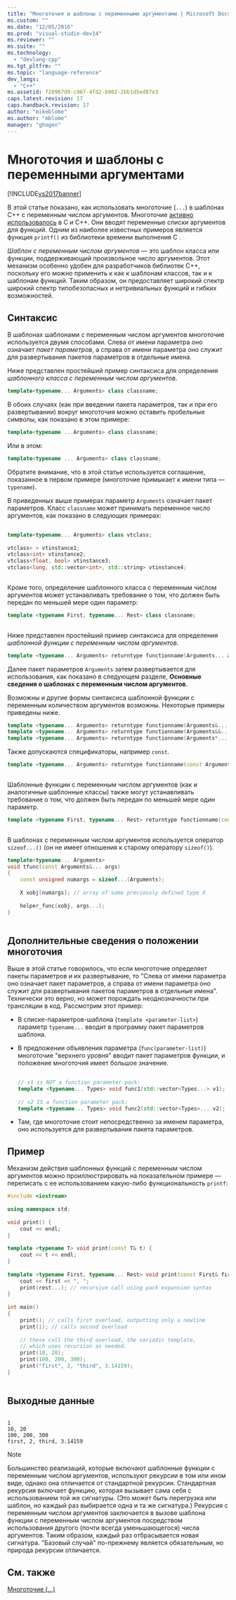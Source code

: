 ```yaml
---
title: "Многоточия и шаблоны с переменными аргументами | Microsoft Docs"
ms.custom: ""
ms.date: "12/05/2016"
ms.prod: "visual-studio-dev14"
ms.reviewer: ""
ms.suite: ""
ms.technology: 
  - "devlang-cpp"
ms.tgt_pltfrm: ""
ms.topic: "language-reference"
dev_langs: 
  - "C++"
ms.assetid: f20967d9-c967-4fd2-b902-2bb1d5ed87e3
caps.latest.revision: 17
caps.handback.revision: 17
author: "mikeblome"
ms.author: "mblome"
manager: "ghogen"
---
```

# Многоточия и шаблоны с переменными аргументами
[!INCLUDE[vs2017banner](../assembler/inline/includes/vs2017banner.md)]

В этой статье показано, как использовать многоточие \(`...`\) в шаблонах C\+\+ с переменным числом аргументов.  Многоточие [активно использовалось](../misc/ellipsis-dot-dot-dot.md) в C и C\+\+.  Они вводят переменные списки аргументов для функций.  Одним из наиболее известных примеров является функция `printf()` из библиотеки времени выполнения C .  
  
 *Шаблон с переменным числом аргументов* — это шаблон класса или функции, поддерживающий произвольное число аргументов.  Этот механизм особенно удобен для разработчиков библиотек C\+\+, поскольку его можно применить к как к шаблонам классов, так и к шаблонам функций. Таким образом, он предоставляет широкий спектр широкий спектр типобезопасных и нетривиальных функций и гибких возможностей.  
  
## Синтаксис  
 В шаблонах шаблонами с переменным числом аргументов многоточие используется двумя способами.  Слева от имени параметра оно означает *пакет параметров*, а справа от имени параметра оно служит для развертывания пакетов параметров в отдельные имена.  
  
 Ниже представлен простейший пример синтаксиса для определения *шаблонного класса с переменным числом аргументов*.  
  
```cpp  
template<typename... Arguments> class classname;  
```  
  
 В обоих случаях \(как при введении пакета параметров, так и при его развертывании\) вокруг многоточия можно оставить пробельные символы, как показано в этом примере:  
  
```cpp  
template<typename ...Arguments> class classname;  
```  
  
 Или в этом:  
  
```cpp  
template<typename ... Arguments> class classname;  
```  
  
 Обратите внимание, что в этой статье используется соглашение, показанное в первом примере \(многоточие примыкает к имени типа — `typename`\).  
  
 В приведенных выше примерах параметр `Arguments` означает пакет параметров.  Класс `classname` может принимать переменное число аргументов, как показано в следующих примерах:  
  
```cpp  
  
template<typename... Arguments> class vtclass;  
  
vtclass< > vtinstance1;  
vtclass<int> vtinstance2;  
vtclass<float, bool> vtinstance3;  
vtclass<long, std::vector<int>, std::string> vtinstance4;  
  
```  
  
 Кроме того, определение шаблонного класса с переменным числом аргументов может устанавливать требование о том, что должен быть передан по меньшей мере один параметр:  
  
```cpp  
template <typename First, typename... Rest> class classname;  
  
```  
  
 Ниже представлен простейший пример синтаксиса для определения *шаблонной функции с переменным числом аргументов*.  
  
```cpp  
template <typename... Arguments> returntype functionname(Arguments... args);  
```  
  
 Далее пакет параметров `Arguments` затем развертывается для использования, как показано в следующем разделе, **Основные сведения о шаблонах с переменным числом аргументов**.  
  
 Возможны и другие формы синтаксиса шаблонной функции с переменным количеством аргументов возможны. Некоторые примеры приведены ниже.  
  
```cpp  
template <typename... Arguments> returntype functionname(Arguments&... args);   
template <typename... Arguments> returntype functionname(Arguments&&... args);  
template <typename... Arguments> returntype functionname(Arguments*... args);  
```  
  
 Также допускаются спецификаторы, например `const`.  
  
```cpp  
template <typename... Arguments> returntype functionname(const Arguments&... args);  
  
```  
  
 Шаблонные функции с переменным числом аргументов \(как и аналогичные шаблонные классы\) также могут устанавливать требование о том, что должен быть передан по меньшей мере один параметр.  
  
```cpp  
template <typename First, typename... Rest> returntype functionname(const First& first, const Rest&... args);  
  
```  
  
 В шаблонах с переменным числом аргументов используется оператор `sizeof...()` \(он не имеет отношения к старому оператору `sizeof()`\).  
  
```cpp  
template<typename... Arguments>  
void tfunc(const Arguments&... args)  
{  
    const unsigned numargs = sizeof...(Arguments);  
  
    X xobj[numargs]; // array of some previously defined type X  
  
    helper_func(xobj, args...);  
}  
  
```  
  
## Дополнительные сведения о положении многоточия  
 Выше в этой статье говорилось, что если многоточие определяет пакеты параметров и их развертывание, то "Слева от имени параметра оно означает пакет параметров, а справа от имени параметра оно служит для развертывания пакетов параметров в отдельные имена".  Технически это верно, но может порождать неоднозначности при трансляции в код.  Рассмотрим этот пример:  
  
-   В списке\-параметров\-шаблона \(`template <parameter-list>`\) параметр `typename...` вводит в программу пакет параметров шаблона.  
  
-   В предложении объявления параметра \(`func(parameter-list)`\) многоточие "верхнего уровня" вводит пакет параметров функции, и положение многоточия имеет большое значение.  
  
    ```cpp  
  
    // v1 is NOT a function parameter pack:  
    template <typename... Types> void func1(std::vector<Types...> v1);   
  
    // v2 IS a function parameter pack:  
    template <typename... Types> void func2(std::vector<Types>... v2);   
    ```  
  
-   Там, где многоточие стоит непосредственно за именем параметра, оно используется для развертывания пакета параметров.  
  
## Пример  
 Механизм действия шаблонных функций с переменным числом аргументов можно проиллюстрировать на показательном примере — переписать с ее использованием какую\-либо функциональность `printf`:  
  
```cpp  
#include <iostream>  
  
using namespace std;  
  
void print() {  
    cout << endl;  
}  
  
template <typename T> void print(const T& t) {  
    cout << t << endl;  
}  
  
template <typename First, typename... Rest> void print(const First& first, const Rest&... rest) {  
    cout << first << ", ";  
    print(rest...); // recursive call using pack expansion syntax  
}  
  
int main()  
{  
    print(); // calls first overload, outputting only a newline  
    print(1); // calls second overload  
  
    // these call the third overload, the variadic template,   
    // which uses recursion as needed.  
    print(10, 20);  
    print(100, 200, 300);  
    print("first", 2, "third", 3.14159);  
}  
  
```  
  
## Выходные данные  
  
```  
  
1  
10, 20  
100, 200, 300  
first, 2, third, 3.14159  
```  
  
> [!NOTE]
>  Большинство реализаций, которые включают шаблонные функции с переменным числом аргументов, используют рекурсии в том или ином виде, однако она отличается от стандартной рекурсии. Стандартная рекурсия включает функцию, которая вызывает сама себя с использованием той же сигнатуры. \(Это может быть перегрузка или шаблон, но каждый раз выбирается одна и та же сигнатура.\) Рекурсия с переменным числом аргументов заключается в вызове шаблона функции с переменным числом аргументов посредством использования другого \(почти всегда уменьшающегося\) числа аргументов. Таким образом, каждый раз отбрасывается новая сигнатура.  "Базовый случай" по\-прежнему является обязательным, но природа рекурсии отличается.  
  
## См. также  
 [Многоточие \(...\)](../misc/ellipsis-dot-dot-dot.md)